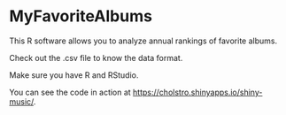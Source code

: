 # MyFavoriteAlbums

This R software allows you to analyze annual rankings of favorite albums.

Check out the .csv file to know the data format.

Make sure you have R and RStudio.

You can see the code in action at https://cholstro.shinyapps.io/shiny-music/.
